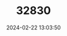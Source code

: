 ---
title: "32830"
category: "Platanus kerrii"
draft: false
date: 2024-02-22 13:03:50
languages:
  Vietnamese: ["Chò Nước", "Ma Nang"]
---